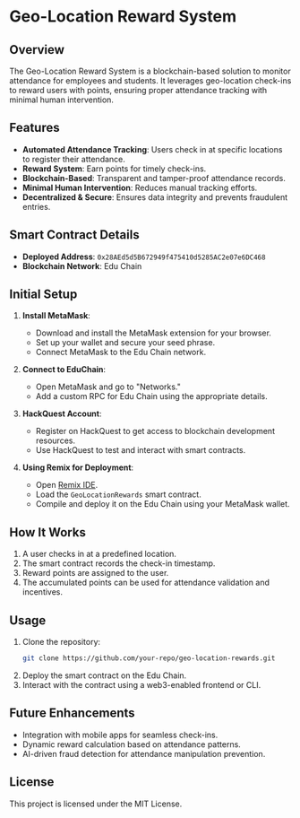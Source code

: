 # Geo-Location Reward System

## Overview
The Geo-Location Reward System is a blockchain-based solution to monitor attendance for employees and students. It leverages geo-location check-ins to reward users with points, ensuring proper attendance tracking with minimal human intervention.

## Features
- **Automated Attendance Tracking**: Users check in at specific locations to register their attendance.
- **Reward System**: Earn points for timely check-ins.
- **Blockchain-Based**: Transparent and tamper-proof attendance records.
- **Minimal Human Intervention**: Reduces manual tracking efforts.
- **Decentralized & Secure**: Ensures data integrity and prevents fraudulent entries.

## Smart Contract Details
- **Deployed Address**: `0x28AEd5d5B672949f475410d5285AC2e07e6DC468`
- **Blockchain Network**: Edu Chain

## Initial Setup
1. **Install MetaMask**: 
   - Download and install the MetaMask extension for your browser.
   - Set up your wallet and secure your seed phrase.
   - Connect MetaMask to the Edu Chain network.

2. **Connect to EduChain**:
   - Open MetaMask and go to "Networks."
   - Add a custom RPC for Edu Chain using the appropriate details.

3. **HackQuest Account**:
   - Register on HackQuest to get access to blockchain development resources.
   - Use HackQuest to test and interact with smart contracts.

4. **Using Remix for Deployment**:
   - Open [Remix IDE](https://remix.ethereum.org/).
   - Load the `GeoLocationRewards` smart contract.
   - Compile and deploy it on the Edu Chain using your MetaMask wallet.

## How It Works
1. A user checks in at a predefined location.
2. The smart contract records the check-in timestamp.
3. Reward points are assigned to the user.
4. The accumulated points can be used for attendance validation and incentives.

## Usage
1. Clone the repository:
   ```sh
   git clone https://github.com/your-repo/geo-location-rewards.git
   ```
2. Deploy the smart contract on the Edu Chain.
3. Interact with the contract using a web3-enabled frontend or CLI.

## Future Enhancements
- Integration with mobile apps for seamless check-ins.
- Dynamic reward calculation based on attendance patterns.
- AI-driven fraud detection for attendance manipulation prevention.

## License
This project is licensed under the MIT License.

